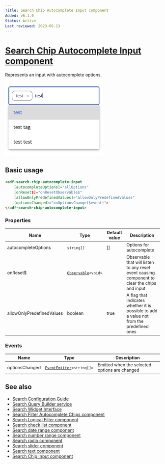 ```yaml
---
Title: Search Chip Autocomplete Input component
Added: v6.1.0
Status: Active
Last reviewed: 2023-06-13
---
```


# [Search Chip Autocomplete Input component](../../../lib/content-services/src/lib/search/components/search-chip-autocomplete-input/search-chip-autocomplete-input.component.ts "Defined in search-chip-autocomplete-input.component.ts")

Represents an input with autocomplete options.

![Search Chip Autocomplete Input](../../docassets/images/search-chip-autocomplete-input.png)

## Basic usage

```html
<adf-search-chip-autocomplete-input
    [autocompleteOptions]="allOptions"
    [onReset$]="onResetObservable$"
    [allowOnlyPredefinedValues]="allowOnlyPredefinedValues"
    (optionsChanged)="onOptionsChange($event)">
</adf-search-chip-autocomplete-input>
```

### Properties

| Name                      | Type                     | Default value | Description                                                                                   |
|---------------------------|--------------------------|----|-----------------------------------------------------------------------------------------------|
| autocompleteOptions       | `string[]` | [] | Options for autocomplete                                                                      |
| onReset$                  | [`Observable`](https://rxjs.dev/guide/observable)`<void>` |    | Observable that will listen to any reset event causing component to clear the chips and input |
| allowOnlyPredefinedValues | boolean | true | A flag that indicates whether it is possible to add a value not from the predefined ones      |

### Events

| Name | Type | Description                                   |
| ---- | ---- |-----------------------------------------------|
| optionsChanged | [`EventEmitter`](https://angular.io/api/core/EventEmitter)`<string[]>` | Emitted when the selected options are changed |

## See also

-   [Search Configuration Guide](../../user-guide/search-configuration-guide.md)
-   [Search Query Builder service](../services/search-query-builder.service.md)
-   [Search Widget Interface](../interfaces/search-widget.interface.md)
-   [Search Filter Autocomplete Chips component](search-filter-autocomplete-chips.component.md)
-   [Search Logical Filter component](search-logical-filter.component.md)
-   [Search check list component](search-check-list.component.md)
-   [Search date range component](search-date-range.component.md)
-   [Search number range component](search-number-range.component.md)
-   [Search radio component](search-radio.component.md)
-   [Search slider component](search-slider.component.md)
-   [Search text component](search-text.component.md)
-   [Search Chip Input component](search-chip-input.component.md)
